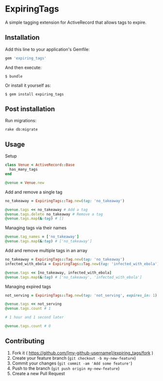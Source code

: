 # ExpiringTags

A simple tagging extension for ActiveRecord that allows tags to expire.

## Installation

Add this line to your application's Gemfile:

```ruby
gem 'expiring_tags'
```

And then execute:

    $ bundle

Or install it yourself as:

    $ gem install expiring_tags

## Post installation

Run migrations:

    rake db:migrate

## Usage

Setup

```ruby
class Venue < ActiveRecord::Base
  has_many_tags
end

@venue = Venue.new
```

Add and remove a single tag

```ruby
no_takeaway = ExpiringTags::Tag.new(tag: 'no_takeaway')

@venue.tags << no_takeaway # Add a tag
@venue.tags.delete no_takeaway # Remove a tag
@venue.tags.map(&:tag) # []
```

Managing tags via their names

```ruby
@venue.tag_names = ['no_takeaway']
@venue.tags.map(&:tag) # ['no_takeaway']
```

Add and remove multiple tags in an array

```ruby
no_takeaway = ExpiringTags::Tag.new(tag: 'no_takeaway')
infected_with_ebola = ExpiringTags::Tag.new(tag: 'infected_with_ebola')

@venue.tags << [no_takeaway, infected_with_ebola]
@venue.tags.map(&:tag) # ['no_takeaway', 'infected_with_ebola']
```

Managing expired tags

```ruby
not_serving = ExpiringTags::Tag.new(tag: 'not_serving', expires_in: 1) # Expires in 1 hour

@venue.tags << not_serving
@venue.tags.count # 1

# 1 hour and 1 second later

@venue.tags.count # 0
```


## Contributing

1. Fork it ( https://github.com/[my-github-username]/expiring_tags/fork )
2. Create your feature branch (`git checkout -b my-new-feature`)
3. Commit your changes (`git commit -am 'Add some feature'`)
4. Push to the branch (`git push origin my-new-feature`)
5. Create a new Pull Request
